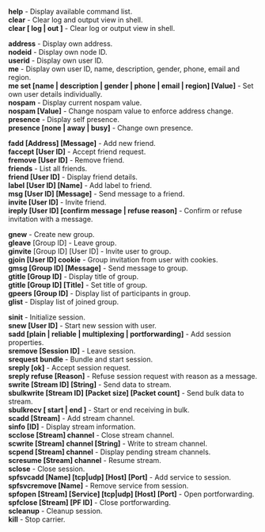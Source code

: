 **help** - Display available command list.<br>
**clear** - Clear log and output view in shell.<br>
**clear [ log | out ]** - Clear log or output view in shell.<br>

**address** - Display own address.<br>
**nodeid** - Display own node ID.<br>
**userid** - Display own user ID.<br>
**me** - Display own user ID, name, description, gender, phone, email and region.<br>
**me set [name | description | gender | phone | email | region] [Value]** - Set own user details individually.<br>
**nospam** - Display current nospam value.<br>
**nospam [Value]** - Change nospam value to enforce address change.<br>
**presence** - Display self presence.<br>
**presence [none | away | busy]** - Change own presence.

**fadd [Address] [Message]** - Add new friend.<br>
**faccept [User ID]** - Accept friend request.<br>
**fremove [User ID]** - Remove friend.<br>
**friends** - List all friends.<br>
**friend [User ID]** - Display friend details.<br>
**label [User ID] [Name]** - Add label to friend.<br>
**msg  [User ID] [Message]** -  Send message to a friend.<br>
**invite [User ID]** - Invite friend.<br>
**ireply [User ID] [confirm message | refuse reason]** - Confirm or refuse invitation with a message.

**gnew** - Create new group.<br>
**gleave** [Group ID] - Leave group.<br>
**ginvite** [Group ID] [User ID] - Invite user to group.<br>
**gjoin [User ID] cookie** - Group invitation from user with cookies.<br>
**gmsg [Group ID] [Message]** - Send message to group.<br>
**gtitle [Group ID]** - Display title of group.<br>
**gtitle [Group ID] [Title]** - Set title of group.<br>
**gpeers [Group ID]** - Display list of participants in group.<br>
**glist** - Display list of joined group.

**sinit** - Initialize session.<br>
**snew  [User ID]** - Start new session with user.<br>
**sadd [plain | reliable | multiplexing | portforwarding]** - Add session properties.<br>
**sremove [Session ID]** - Leave session.<br>
**srequest bundle** - Bundle and start session.<br>
**sreply [ok]** - Accept session request.<br>
**sreply refuse [Reason]** - Refuse session request with reason as a message.<br>
**swrite [Stream ID] [String]** - Send data to stream.<br>
**sbulkwrite [Stream ID] [Packet size] [Packet count]** -  Send bulk data to stream.<br>
**sbulkrecv [ start | end ]** - Start or end receiving in bulk.<br>
**scadd [Stream]** - Add stream channel.<br>
**sinfo [ID]** - Display stream information.<br>
**scclose [Stream] channel** - Close stream channel.<br>
**scwrite [Stream] channel [String]** - Write to stream channel.<br>
**scpend [Stream] channel** - Display pending stream channels.<br>
**scresume [Stream] channel** - Resume stream.<br>
**sclose** - Close session.<br>
**spfsvcadd [Name] [tcp|udp] [Host] [Port]** - Add service to session.<br>
**spfsvcremove [Name]** - Remove service from session.<br>
**spfopen [Stream] [Service] [tcp|udp] [Host] [Port]** - Open portforwarding.<br>
**spfclose [Stream] [PF ID]** - Close portforwarding.<br>
**scleanup** - Cleanup session.<br>
**kill** - Stop carrier.<br>
